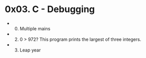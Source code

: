 # 0x03. C - Debugging

- 0. Multiple mains

- 2. 0 > 972? This program prints the largest of three integers.

- 3. Leap year
